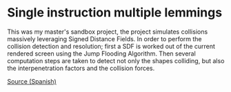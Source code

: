 # Single instruction multiple lemmings 

This was my master's sandbox project, the project simulates collisions massively leveraging Signed Distance Fields.
In order to perform the collision detection and resolution; first a SDF is worked out of the current rendered screen using the Jump Flooding Algorithm.
Then several computation steps are taken to detect not only the shapes colliding, but also the interpenetration factors and the collision forces.

[Source (Spanish) ](https://docs.google.com/presentation/d/1F8tffEdL28sdxDTs1LzUB7ZE1yp8qV_SuXzp0AyZTow/edit?usp=sharing)
